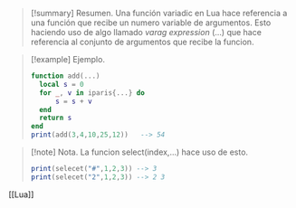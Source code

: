 >[!summary] Resumen.
>Una función variadic en Lua hace referencia a una función que recibe un numero variable de argumentos. Esto haciendo uso de algo llamado _varag expression_ (...) que hace referencia al conjunto de argumentos que recibe la funcion.

>[!example] Ejemplo.
>```Lua
>function add(...)
>	local s = 0
>	for _, v in iparis{...} do
>		s = s + v
>	end
>	return s
>end
>print(add(3,4,10,25,12))   --> 54
>```

>[!note] Nota.
>La funcion select(index,...) hace uso de esto.
>```Lua
>print(selecet("#",1,2,3)) --> 3
>print(selecet("2",1,2,3)) --> 2 3
>```

[[Lua]]